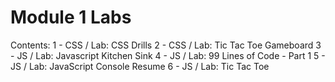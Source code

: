 # Module 1 Labs

Contents:
1 - CSS / Lab: CSS Drills
2 - CSS / Lab: Tic Tac Toe Gameboard
3 - JS / Lab: Javascript Kitchen Sink
4 - JS / Lab: 99 Lines of Code - Part 1
5 - JS / Lab: JavaScript Console Resume
6 - JS / Lab: Tic Tac Toe